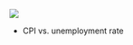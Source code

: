 ![](https://www.economicshelp.org/wp-content/uploads/2013/02/phillips-curve.png)
- CPI vs. unemployment rate